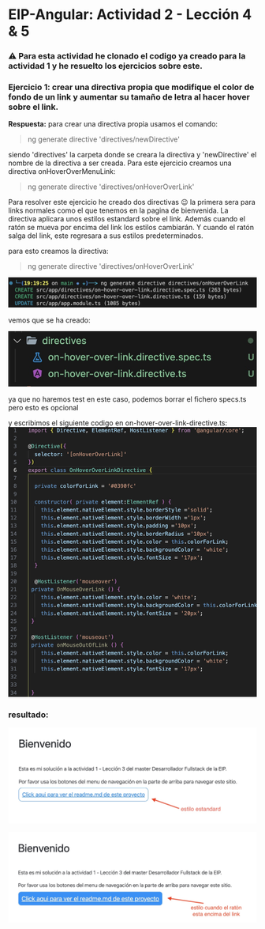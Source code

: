 # EIP-Angular: Actividad 2 - Lección 4 & 5

### ⚠️ Para esta actividad he clonado el codigo ya creado para la actividad 1 y he resuelto los ejercicios sobre este. 


### Ejercicio 1: crear una directiva propia que modifique el color de fondo de un link y aumentar su tamaño de letra al hacer hover sobre el link.

**Respuesta:**
para crear una directiva propia usamos el comando: 

> ng generate directive 'directives/newDirective'

siendo 'directives' la carpeta donde se creara la directiva y 'newDirective' el nombre de la directiva a ser creada. Para este ejercicio creamos una directiva onHoverOverMenuLink:

> ng generate directive 'directives/onHoverOverLink'

Para resolver este ejercicio he creado dos directivas 😉
la primera sera para links normales como el que tenemos en la pagina de bienvenida. La directiva aplicara unos estilos estandard sobre el link. Además cuando el ratón se mueva por encima del link los estilos cambiarán. Y cuando el ratón salga del link, este regresara a sus estilos predeterminados.

para esto creamos la directiva:

> ng generate directive 'directives/onHoverOverLink'

![Alt text](<Activity-Images/Captura de Pantalla 2023-07-22 a las 19.34.04.jpg>)

vemos que se ha creado:

![Alt text](<Activity-Images/Captura de Pantalla 2023-07-22 a las 19.34.25.jpg>)

ya que no haremos test en este caso, podemos borrar el fichero specs.ts pero esto es opcional 

y escribimos el siguiente codigo en on-hover-over-link-directive.ts:
![Alt text](<Activity-Images/Captura de Pantalla 2023-07-22 a las 20.28.27.jpg>)



### resultado:

![Alt text](<Activity-Images/Captura de Pantalla 2023-07-22 a las 20.31.33.jpg>)

![Alt text](<Activity-Images/Captura de Pantalla 2023-07-22 a las 20.31.42.jpg>)

